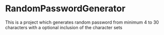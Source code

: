 # RandomPasswordGenerator
This is a project which generates random password from minimum 4 to 30 characters with a optional inclusion of the character sets
